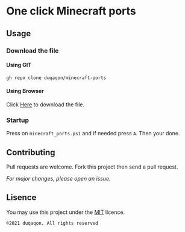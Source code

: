 # One click Minecraft ports

## Usage

### Download the file
#### Using GIT
```gh repo clone duqaqon/minecraft-ports```

#### Using Browser
Click [Here](github.com/duqaqon/minecraft-ports/archive/refs/heads/main.zip) to download the file.

### Startup
Press on `minecraft_ports.ps1` and if needed press `A`. Then your done.


## Contributing
Pull requests are welcome.
Fork this project then send a pull request. 

*For major changes, please open an issue.*

## Lisence
You may use this project under the [MIT](https://choosealicense.com/licenses/mit/) licence.

``©2021 duqaqon. All rights reserved``